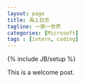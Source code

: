 ```yaml
---
layout: page
title: 海上日志 
tagline: 一粥一世界
categories: [Microsoft]
tags : [intern, coding]
---
```

{% include JB/setup %}

This is a welcome post.
